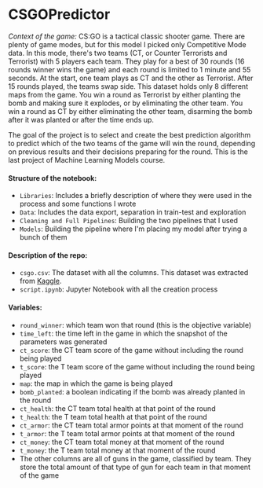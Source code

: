 # CSGOPredictor

*Context of the game:* CS:GO is a tactical classic shooter game. There are plenty of game modes, but for this model I picked only Competitive Mode data. In this mode, there's two teams (CT, or Counter Terrorists and Terrorist) with 5 players each team. They play for a best of 30 rounds (16 rounds winner wins the game) and each round is limited to 1 minute and 55 seconds. At the start, one team plays as CT and the other as Terrorist. After 15 rounds played, the teams swap side. This dataset holds only 8 different maps from the game. You win a round as Terrorist by either planting the bomb and making sure it explodes, or by eliminating the other team. You win a round as CT by either eliminating the other team, disarming the bomb after it was planted or after the time ends up.

The goal of the project is to select and create the best prediction algorithm to predict which of the two teams of the game will win the round, depending on previous results and their decisions preparing for the round. This is the last project of Machine Learning Models course.

#### Structure of the notebook:
* `Libraries`: Includes a briefly description of where they were used in the process and some functions I wrote
* `Data`: Includes the data export, separation in train-test and exploration
* `Cleaning and Full Pipelines`: Building the two pipelines that I used
* `Models`: Building the pipeline where I'm placing my model after trying a bunch of them

#### Description of the repo:
* `csgo.csv`: The dataset with all the columns. This dataset was extracted from [Kaggle](https://www.kaggle.com/datasets/stbnlen/csgo-round-winner-classification).
* `script.ipynb`: Jupyter Notebook with all the creation process

#### Variables:
* `round_winner`: which team won that round (this is the objective variable)
* `time_left`: the time left in the game in which the snapshot of the parameters was generated
* `ct_score`: the CT team score of the game without including the round being played
* `t_score`: the T team score of the game without including the round being played
* `map`: the map in which the game is being played
* `bomb_planted`: a boolean indicating if the bomb was already planted in the round
* `ct_health`: the CT team total health at that point of the round
* `t_health`: the T team total health at that point of the round
* `ct_armor`: the CT team total armor points at that moment of the round
* `t_armor`: the T team total armor points at that moment of the round
* `ct_money`: the CT team total money at that moment of the round
* `t_money`: the T team total money at that moment of the round
* The other columns are all of guns in the game, classified by team. They store the total amount of that type of gun for each team in that moment of the game
